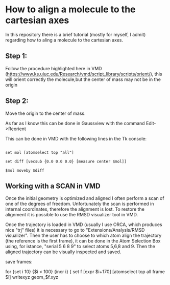 # How to align a molecule to the cartesian axes
In this repository there is a brief tutorial (mostly for myself, I admit) regarding how to aling a molecule to the cartesian axes. 

## Step 1:

Follow the procedure highlighted here in VMD (https://www.ks.uiuc.edu/Research/vmd/script_library/scripts/orient/), this will orient correctly the molecule,but the center of mass may not be in the origin

## Step 2:
Move the origin to the center of mass. 

As far as I know this can be done in Gaussview with the command Edit->Reorient

This can be done in VMD with the following lines in the Tk console:

```

set mol [atomselect top "all"]

set diff [vecsub {0.0 0.0 0.0} [measure center $mol]]

$mol moveby $diff

```


## Working with a SCAN in VMD

Once the initial geometry is optimized and aligned I often perform a scan of one of the degrees of freedom. Unfortunately the scan is performed in internal coordinates, therefore the alignment is lost. To restore the alignment it is possible to use the RMSD visualizer tool in VMD. 

Once the trajectory is loaded in VMD (usually I use ORCA, which produces nice "trj" files) it is necessary to go to "Extensions/Analysis/RMSD visualizer". Then the user has to choose to which atom align the trajectory (the reference is the first frame), it can be done in the Atom Selection Box using, for istance, "serial 5 6 8 9" to select atoms 5,6,8 and 9. Then the aligned trajectory can be visually inspected and saved. 


save frames:

for {set i 10} {$i < 100} {incr i} { set f [expr $i+170]
         [atomselect top all frame $i]  writexyz geom_$f.xyz
